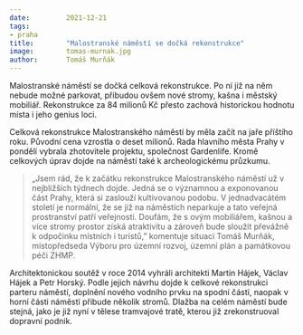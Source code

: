 ```yaml
---
date:         2021-12-21
tags:        
- praha
title:        "Malostranské náměstí se dočká rekonstrukce"
image: 	      tomas-murnak.jpg
author:       Tomáš Murňák
---
```

 
Malostranské náměstí se dočká celková rekonstrukce. Po ní již na něm nebude možné parkovat, přibudou ovšem nové stromy, kašna i městský mobiliář. Rekonstrukce za 84 milionů Kč přesto zachová historickou hodnotu místa i jeho genius loci.

Celková rekonstrukce Malostranského náměstí by měla začít na jaře příštího roku. Původní cena vzrostla o deset milionů. Rada hlavního města Prahy v pondělí vybrala zhotovitele projektu, společnost Gardenlife. Kromě celkových úprav dojde na náměstí také k archeologickému průzkumu.

> „Jsem rád, že k začátku rekonstrukce Malostranského náměstí už v nejbližších týdnech dojde. Jedná se o významnou a exponovanou část Prahy, která si zaslouží kultivovanou podobu. V jednadvacátém století je normální, že se již na náměstích neparkuje a tato veřejná prostranství patří veřejnosti. Doufám, že s ovým mobiliářem, kašnou a více stromy prostor získá atraktivitu a zároveň bude sloužit převážně k odpočinku místních i turistů,” komentuje situaci Tomáš Murňák, místopředseda Výboru pro územní rozvoj, územní plán a památkovou péči ZHMP.

Architektonickou soutěž v roce 2014 vyhráli architekti Martin Hájek, Václav Hájek a Petr Horský. Podle jejich návrhu dojde k celkové rekonstrukci parteru náměstí, doplnění nového vodního prvku na spodní částí, naopak v horní části náměstí přibude několik stromů. Dlažba na celém náměstí bude stejná, jako je již nyní v tělese tramvajové tratě, kterou již zrekonstruoval dopravní podnik.


